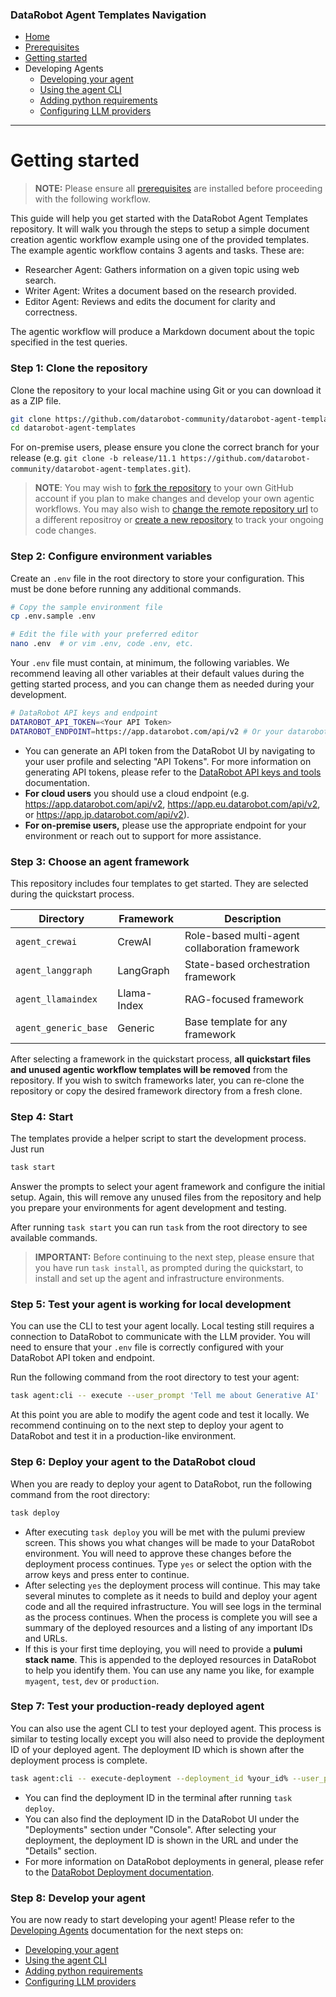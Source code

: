 ### DataRobot Agent Templates Navigation
- [Home](/README.md)
- [Prerequisites](/docs/getting-started-prerequisites.md)
- [Getting started](/docs/getting-started.md)
- Developing Agents
  - [Developing your agent](/docs/developing-agents.md)
  - [Using the agent CLI](/docs/developing-agents-cli.md)
  - [Adding python requirements](/docs/developing-agents-python-requirements.md)
  - [Configuring LLM providers](/docs/developing-agents-llm-providers.md)
---

# Getting started

> **NOTE:** Please ensure all [prerequisites](/docs/getting-started-prerequisites.md) are installed before proceeding with the following workflow.

This guide will help you get started with the DataRobot Agent Templates repository. It will walk you through the
steps to setup a simple document creation agentic workflow example using one of the provided templates. The example 
agentic workflow contains 3 agents and tasks. These are:
- Researcher Agent: Gathers information on a given topic using web search.
- Writer Agent: Writes a document based on the research provided.
- Editor Agent: Reviews and edits the document for clarity and correctness.

The agentic workflow will produce a Markdown document about the topic specified in the test queries.

### Step 1: Clone the repository



Clone the repository to your local machine using Git or you can download it as a ZIP file.

```bash
git clone https://github.com/datarobot-community/datarobot-agent-templates.git
cd datarobot-agent-templates
```

For on-premise users, please ensure you clone the correct branch for your release
(e.g. `git clone -b release/11.1 https://github.com/datarobot-community/datarobot-agent-templates.git`).

> **NOTE**: You may wish to [fork the repository](
> https://docs.github.com/en/pull-requests/collaborating-with-pull-requests/working-with-forks/fork-a-repo)
> to your own GitHub account if you plan to make changes and develop your own
> agentic workflows. You may also wish to [change the remote repository url](
> https://docs.github.com/en/get-started/git-basics/managing-remote-repositories) to a different repositroy or
> [create a new repository](
> https://docs.github.com/en/repositories/creating-and-managing-repositories/creating-a-new-repository) to track
> your ongoing code changes.

### Step 2: Configure environment variables

Create an `.env` file in the root directory to store your configuration. This must be done before running any
additional commands.

```bash
# Copy the sample environment file
cp .env.sample .env

# Edit the file with your preferred editor
nano .env  # or vim .env, code .env, etc.
```

Your `.env` file must contain, at minimum, the following variables. We recommend leaving all other variables at their
default values during the getting started process, and you can change them as needed during your development.

```bash
# DataRobot API keys and endpoint
DATAROBOT_API_TOKEN=<Your API Token>
DATAROBOT_ENDPOINT=https://app.datarobot.com/api/v2 # Or your datarobot endpoint
```

- You can generate an API token from the DataRobot UI by navigating to your user profile and selecting "API Tokens". For
more information on generating API tokens, please refer to the
[DataRobot API keys and tools](
https://docs.datarobot.com/en/docs/get-started/acct-mgmt/acct-settings/api-key-mgmt.html) documentation.
- **For cloud users** you should use a cloud endpoint (e.g. https://app.datarobot.com/api/v2, 
https://app.eu.datarobot.com/api/v2, or https://app.jp.datarobot.com/api/v2).
- **For on-premise users,** please use the appropriate endpoint for your environment or reach out to support for
more assistance.

### Step 3: Choose an agent framework

This repository includes four templates to get started. They are selected during the quickstart process.

| Directory | Framework | Description |
|-----------|-----------|-------------|
| `agent_crewai` | CrewAI | Role-based multi-agent collaboration framework |
| `agent_langgraph` | LangGraph | State-based orchestration framework |
| `agent_llamaindex` | Llama-Index | RAG-focused framework |
| `agent_generic_base` | Generic | Base template for any framework |

After selecting a framework in the quickstart process, **all quickstart files and unused agentic workflow templates 
will be removed** from the repository. If you wish to switch frameworks later, you can re-clone the repository or 
copy the desired framework directory from a fresh clone.

### Step 4: Start

The templates provide a helper script to start the development process. Just run

```bash
task start
```

Answer the prompts to select your agent framework and configure the initial setup. Again, this will remove any
unused files from the repository and help you prepare your environments for agent development and testing.

After running `task start` you can run `task` from the root directory to see available commands.

> **IMPORTANT:** Before continuing to the next step, please ensure that you have run `task install`, as prompted
> during the quickstart, to install and set up the agent and infrastructure environments.

### Step 5: Test your agent is working for local development
You can use the CLI to test your agent locally. Local testing still requires a connection to DataRobot to
communicate with the LLM provider. You will need to ensure that your `.env` file is correctly configured with your
DataRobot API token and endpoint.

Run the following command from the root directory to test your agent:

```bash
task agent:cli -- execute --user_prompt 'Tell me about Generative AI'
```

At this point you are able to modify the agent code and test it locally. We recommend continuing 
on to the next step to deploy your agent to DataRobot and test it in a production-like environment.

### Step 6: Deploy your agent to the DataRobot cloud
When you are ready to deploy your agent to DataRobot, run the following command from the root directory:
```bash
task deploy
```

- After executing `task deploy` you will be met with the pulumi preview screen. This shows you what changes
will be made to your DataRobot environment. You will need to approve these changes before the deployment
process continues. Type `yes` or select the option with the arrow keys and press enter to continue.
- After selecting `yes` the deployment process will continue. This may take several minutes to complete as
it needs to build and deploy your agent code and all the required infrastructure. You will see logs in the terminal
as the process continues. When the process is complete you will see a summary of the deployed resources and a listing
of any important IDs and URLs.
- If this is your first time deploying, you will need to provide a **pulumi stack name**. This is appended to the
deployed resources in DataRobot to help you identify them. You can use any name you like, for 
example `myagent`, `test`, `dev` or `production`.

### Step 7: Test your production-ready deployed agent
You can also use the agent CLI to test your deployed agent. This process is similar to testing locally except you
will also need to provide the deployment ID of your deployed agent. The deployment ID which is shown after the
deployment process is complete.

```bash
task agent:cli -- execute-deployment --deployment_id %your_id% --user_prompt 'Tell me about Generative AI'
```
- You can find the deployment ID in the terminal after running `task deploy`.
- You can also find the deployment ID in the DataRobot UI under the "Deployments" section under "Console". After
selecting your deployment, the deployment ID is shown in the URL and under the "Details" section.
- For more information on DataRobot deployments in general, please refer to the [DataRobot Deployment documentation](
https://docs.datarobot.com/en/docs/mlops/deployment/index.html).

### Step 8: Develop your agent
You are now ready to start developing your agent! Please refer to the
[Developing Agents](/docs/developing-agents.md) documentation for the next steps on:
  - [Developing your agent](/docs/developing-agents.md)
  - [Using the agent CLI](/docs/developing-agents-cli.md)
  - [Adding python requirements](/docs/developing-agents-python-requirements.md)
  - [Configuring LLM providers](/docs/developing-agents-llm-providers.md)
